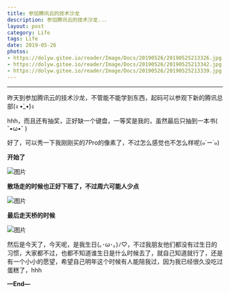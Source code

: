 ```yaml
---
title: 参加腾讯云的技术沙龙
description: 参加腾讯云的技术沙龙...
layout: post
category: Life
tags: Life
date: 2019-05-26
photos:
- https://dolyw.gitee.io/reader/Image/Docs/20190526/20190525213326.jpg
- https://dolyw.gitee.io/reader/Image/Docs/20190526/20190525213342.jpg
- https://dolyw.gitee.io/reader/Image/Docs/20190526/20190525213339.jpg
---
```


-----

昨天到参加腾讯云的技术沙龙，不管能不能学到东西，起码可以参观下新的腾讯总部(ง •̀_•́)ง

hhh，而且还有抽奖，正好缺一个键盘，一等奖是我的，虽然最后只抽到一本书( ˘•ω•˘ )

好了，可以秀一下我刚刚买的7Pro的像素了，不过怎么感觉也不怎么样呢(๑˙ー˙๑)

**开始了**

![图片](https://dolyw.gitee.io/reader/Image/Docs/20190526/20190525213326.jpg)

**散场走的时候也正好下班了，不过周六可能人少点**

![图片](https://dolyw.gitee.io/reader/Image/Docs/20190526/20190525213342.jpg)

**最后走天桥的时候**

![图片](https://dolyw.gitee.io/reader/Image/Docs/20190526/20190525213339.jpg)

然后是今天了，今天呢，是我生日(｡･ω･｡)ﾉ♡，不过我朋友他们都没有过生日的习惯，大家都不过，也都不知道谁生日是什么时候去了，就自己知道就行了，还是有一个小小的愿望，希望自己明年这个时候有人能陪我过，因为我已经很久没吃过蛋糕了，hhh

**—End—**